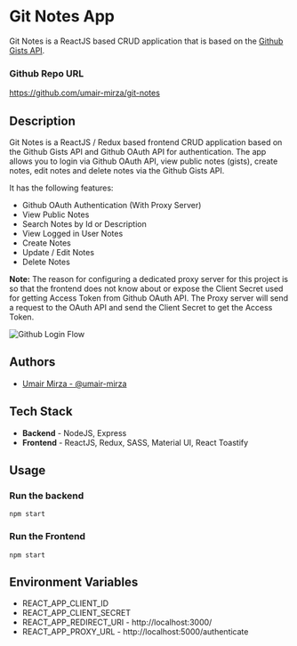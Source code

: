 # Git Notes App

Git Notes is a ReactJS based CRUD application that is based on the [Github Gists API](https://docs.github.com/en/rest/gists?apiVersion=2022-11-28).

### Github Repo URL

https://github.com/umair-mirza/git-notes

## Description

Git Notes is a ReactJS / Redux based frontend CRUD application based on the Github Gists API and Github OAuth API for authentication. The app allows you to login via Github OAuth API, view public notes (gists), create notes, edit notes and delete notes via the Github Gists API.

It has the following features:

* Github OAuth Authentication (With Proxy Server)
* View Public Notes
* Search Notes by Id or Description
* View Logged in User Notes
* Create Notes
* Update / Edit Notes
* Delete Notes

**Note:** The reason for configuring a dedicated proxy server for this project is so that the frontend does not know about or expose the Client Secret used for getting Access Token from Github OAuth API. The Proxy server will send a request to the OAuth API and send the Client Secret to get the Access Token.

![Github Login Flow](https://imgur.com/a/s4Azq8c)

## Authors

* [Umair Mirza - @umair-mirza](https://github.com/umair-mirza)

## Tech Stack

* **Backend** - NodeJS, Express
* **Frontend** - ReactJS, Redux, SASS, Material UI, React Toastify

## Usage

### Run the backend
```
npm start
```

### Run the Frontend

```
npm start
```

## Environment Variables

* REACT_APP_CLIENT_ID
* REACT_APP_CLIENT_SECRET
* REACT_APP_REDIRECT_URI - http://localhost:3000/
* REACT_APP_PROXY_URL - http://localhost:5000/authenticate
